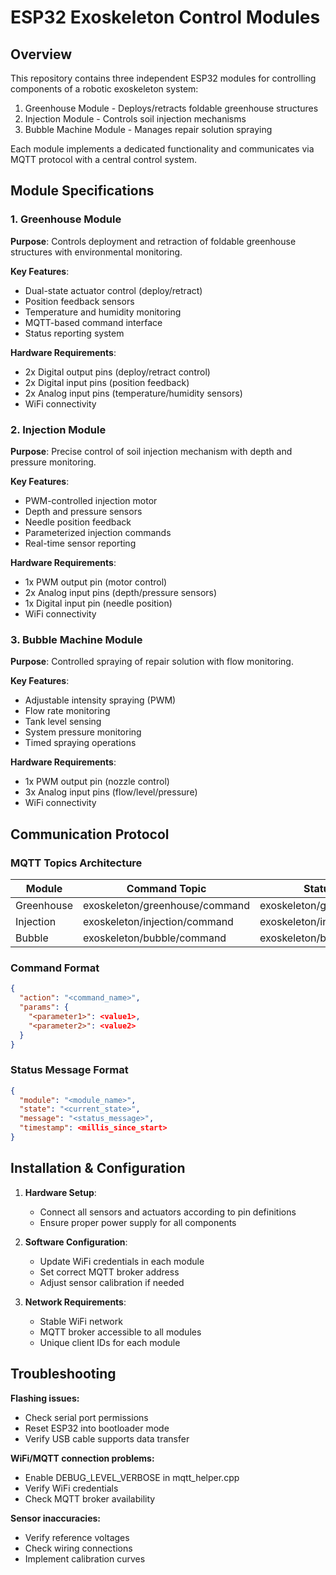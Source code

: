 # ESP32 Exoskeleton Control Modules

## Overview
This repository contains three independent ESP32 modules for controlling components of a robotic exoskeleton system:
1. Greenhouse Module - Deploys/retracts foldable greenhouse structures
2. Injection Module - Controls soil injection mechanisms
3. Bubble Machine Module - Manages repair solution spraying

Each module implements a dedicated functionality and communicates via MQTT protocol with a central control system.

## Module Specifications

### 1. Greenhouse Module
**Purpose**: Controls deployment and retraction of foldable greenhouse structures with environmental monitoring.

**Key Features**:
- Dual-state actuator control (deploy/retract)
- Position feedback sensors
- Temperature and humidity monitoring
- MQTT-based command interface
- Status reporting system

**Hardware Requirements**:
- 2x Digital output pins (deploy/retract control)
- 2x Digital input pins (position feedback)
- 2x Analog input pins (temperature/humidity sensors)
- WiFi connectivity

### 2. Injection Module
**Purpose**: Precise control of soil injection mechanism with depth and pressure monitoring.

**Key Features**:
- PWM-controlled injection motor
- Depth and pressure sensors
- Needle position feedback
- Parameterized injection commands
- Real-time sensor reporting

**Hardware Requirements**:
- 1x PWM output pin (motor control)
- 2x Analog input pins (depth/pressure sensors)
- 1x Digital input pin (needle position)
- WiFi connectivity

### 3. Bubble Machine Module
**Purpose**: Controlled spraying of repair solution with flow monitoring.

**Key Features**:
- Adjustable intensity spraying (PWM)
- Flow rate monitoring
- Tank level sensing
- System pressure monitoring
- Timed spraying operations

**Hardware Requirements**:
- 1x PWM output pin (nozzle control)
- 3x Analog input pins (flow/level/pressure)
- WiFi connectivity

## Communication Protocol

### MQTT Topics Architecture
| Module       | Command Topic                      | Status Topic                     | Sensor Topic                     |
|--------------|------------------------------------|---------------------------------|----------------------------------|
| Greenhouse   | exoskeleton/greenhouse/command     | exoskeleton/greenhouse/status   | exoskeleton/greenhouse/sensors   |
| Injection    | exoskeleton/injection/command      | exoskeleton/injection/status    | exoskeleton/injection/sensors    |
| Bubble       | exoskeleton/bubble/command         | exoskeleton/bubble/status       | exoskeleton/bubble/sensors       |

### Command Format
```json
{
  "action": "<command_name>",
  "params": {
    "<parameter1>": <value1>,
    "<parameter2>": <value2>
  }
}
```

### Status Message Format
```json
{
  "module": "<module_name>",
  "state": "<current_state>",
  "message": "<status_message>",
  "timestamp": <millis_since_start>
}
```

## Installation & Configuration

1. **Hardware Setup**:
   - Connect all sensors and actuators according to pin definitions
   - Ensure proper power supply for all components

2. **Software Configuration**:
   - Update WiFi credentials in each module
   - Set correct MQTT broker address
   - Adjust sensor calibration if needed

3. **Network Requirements**:
   - Stable WiFi network
   - MQTT broker accessible to all modules
   - Unique client IDs for each module

## Troubleshooting
**Flashing issues:**
- Check serial port permissions
- Reset ESP32 into bootloader mode
- Verify USB cable supports data transfer

**WiFi/MQTT connection problems:**
- Enable DEBUG_LEVEL_VERBOSE in mqtt_helper.cpp
- Verify WiFi credentials
- Check MQTT broker availability

**Sensor inaccuracies:**
- Verify reference voltages
- Check wiring connections
- Implement calibration curves
